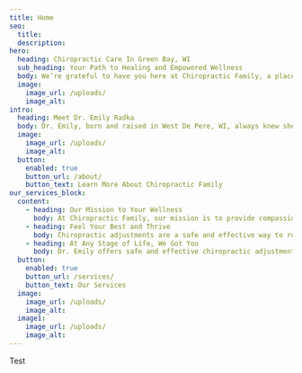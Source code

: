 ```yaml
---
title: Home
seo:
  title:
  description:
hero:
  heading: Chiropractic Care In Green Bay, WI
  sub_heading: Your Path to Healing and Empowered Wellness
  body: We’re grateful to have you here at Chiropractic Family, a place where healing happens and your wellness journey begins. Our goal is to help you achieve optimal health and wellness through safe, gentle, and effective chiropractic services. We invite you to take a step towards better health.
  image:
    image_url: /uploads/
    image_alt:
intro:
  heading: Meet Dr. Emily Radka
  body: Dr. Emily, born and raised in West De Pere, WI, always knew she wanted to be in the healthcare field. She completed her prerequisite courses in human biology at the University of Wisconsin - Green Bay before pursuing her Doctorate in Chiropractic and Bachelor’s Degree of Chiropractic at Palmer College of Chiropractic. With extensive clinical experience serving patients of all ages, from infants to seniors, Dr. Emily is committed to providing compassionate and personalized chiropractic care.
  image:
    image_url: /uploads/
    image_alt:
  button:
    enabled: true
    button_url: /about/
    button_text: Learn More About Chiropractic Family
our_services_block:
  content:
    - heading: Our Mission to Your Wellness
      body: At Chiropractic Family, our mission is to provide compassionate and personalized chiropractic care to help you achieve optimal health and wellness. We are dedicated to educating and empowering our patients, encouraging them to take an active role in their own health. Trust, respect, and outstanding service are the pillars of our care.
    - heading: Feel Your Best and Thrive
      body: Chiropractic adjustments are a safe and effective way to reduce headaches, muscle aches and pains, mobility issues, back pain, neck soreness, poor posture, joint pain, sciatica, improve balance and promote overall health and wellness. Dr. Emily can help address all these issues and more non-invasively and without medications.
    - heading: At Any Stage of Life, We Got You
      body: Dr. Emily offers safe and effective chiropractic adjustments for patients of all ages. With training in diversified, Thompson, Activator, and more techniques, she tailors each treatment to meet your specific needs. At Chiropractic Family, we welcome patients from infants to the elderly, ensuring comprehensive care for the whole family.
  button: 
    enabled: true
    button_url: /services/
    button_text: Our Services
  image:
    image_url: /uploads/
    image_alt:
  image1:
    image_url: /uploads/
    image_alt:
---
```

Test
